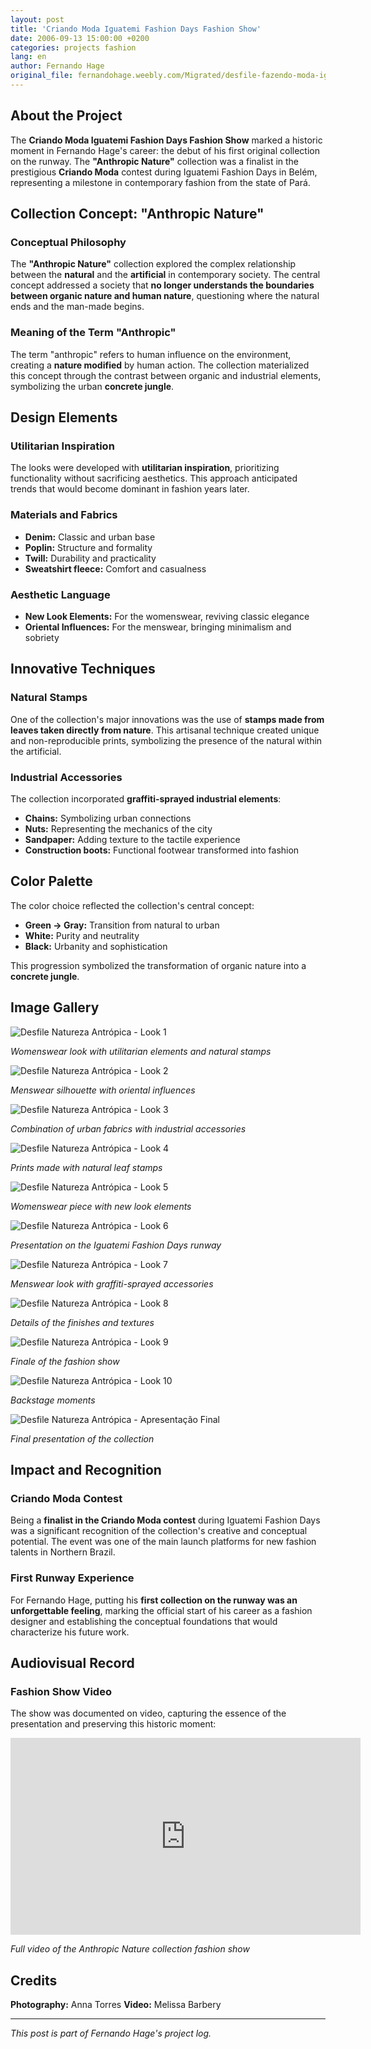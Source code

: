 ```yaml
---
layout: post
title: 'Criando Moda Iguatemi Fashion Days Fashion Show'
date: 2006-09-13 15:00:00 +0200
categories: projects fashion
lang: en
author: Fernando Hage
original_file: fernandohage.weebly.com/Migrated/desfile-fazendo-moda-iguatemi-fashion-days.html
---
```


## About the Project

The **Criando Moda Iguatemi Fashion Days Fashion Show** marked a historic moment in Fernando Hage's career: the debut of his first original collection on the runway. The **"Anthropic Nature"** collection was a finalist in the prestigious **Criando Moda** contest during Iguatemi Fashion Days in Belém, representing a milestone in contemporary fashion from the state of Pará.

## Collection Concept: "Anthropic Nature"

### Conceptual Philosophy

The **"Anthropic Nature"** collection explored the complex relationship between the **natural** and the **artificial** in contemporary society. The central concept addressed a society that **no longer understands the boundaries between organic nature and human nature**, questioning where the natural ends and the man-made begins.

### Meaning of the Term "Anthropic"

The term "anthropic" refers to human influence on the environment, creating a **nature modified** by human action. The collection materialized this concept through the contrast between organic and industrial elements, symbolizing the urban **concrete jungle**.

## Design Elements

### Utilitarian Inspiration

The looks were developed with **utilitarian inspiration**, prioritizing functionality without sacrificing aesthetics. This approach anticipated trends that would become dominant in fashion years later.

### Materials and Fabrics

- **Denim:** Classic and urban base
- **Poplin:** Structure and formality
- **Twill:** Durability and practicality
- **Sweatshirt fleece:** Comfort and casualness

### Aesthetic Language

- **New Look Elements:** For the womenswear, reviving classic elegance
- **Oriental Influences:** For the menswear, bringing minimalism and sobriety

## Innovative Techniques

### Natural Stamps

One of the collection's major innovations was the use of **stamps made from leaves taken directly from nature**. This artisanal technique created unique and non-reproducible prints, symbolizing the presence of the natural within the artificial.

### Industrial Accessories

The collection incorporated **graffiti-sprayed industrial elements**:

- **Chains:** Symbolizing urban connections
- **Nuts:** Representing the mechanics of the city
- **Sandpaper:** Adding texture to the tactile experience
- **Construction boots:** Functional footwear transformed into fashion

## Color Palette

The color choice reflected the collection's central concept:

- **Green → Gray:** Transition from natural to urban
- **White:** Purity and neutrality
- **Black:** Urbanity and sophistication

This progression symbolized the transformation of organic nature into a **concrete jungle**.

## Image Gallery


![Desfile Natureza Antrópica - Look 1](/assets/images/2006-09-13-desfile-iguatemi-fashion-days-criando-moda-01.jpg)

*Womenswear look with utilitarian elements and natural stamps*


![Desfile Natureza Antrópica - Look 2](/assets/images/2006-09-13-desfile-iguatemi-fashion-days-criando-moda-02.jpg)

*Menswear silhouette with oriental influences*


![Desfile Natureza Antrópica - Look 3](/assets/images/2006-09-13-desfile-iguatemi-fashion-days-criando-moda-03.jpg)

*Combination of urban fabrics with industrial accessories*


![Desfile Natureza Antrópica - Look 4](/assets/images/2006-09-13-desfile-iguatemi-fashion-days-criando-moda-04.jpg)

*Prints made with natural leaf stamps*


![Desfile Natureza Antrópica - Look 5](/assets/images/2006-09-13-desfile-iguatemi-fashion-days-criando-moda-05.jpg)

*Womenswear piece with new look elements*


![Desfile Natureza Antrópica - Look 6](/assets/images/2006-09-13-desfile-iguatemi-fashion-days-criando-moda-06.jpg)

*Presentation on the Iguatemi Fashion Days runway*


![Desfile Natureza Antrópica - Look 7](/assets/images/2006-09-13-desfile-iguatemi-fashion-days-criando-moda-07.jpg)

*Menswear look with graffiti-sprayed accessories*


![Desfile Natureza Antrópica - Look 8](/assets/images/2006-09-13-desfile-iguatemi-fashion-days-criando-moda-08.jpg)

*Details of the finishes and textures*


![Desfile Natureza Antrópica - Look 9](/assets/images/2006-09-13-desfile-iguatemi-fashion-days-criando-moda-09.jpg)

*Finale of the fashion show*


![Desfile Natureza Antrópica - Look 10](/assets/images/2006-09-13-desfile-iguatemi-fashion-days-criando-moda-10.jpg)

*Backstage moments*


![Desfile Natureza Antrópica - Apresentação Final](/assets/images/2006-09-13-desfile-iguatemi-fashion-days-criando-moda-11.jpg)

*Final presentation of the collection*

## Impact and Recognition

### Criando Moda Contest

Being a **finalist in the Criando Moda contest** during Iguatemi Fashion Days was a significant recognition of the collection's creative and conceptual potential. The event was one of the main launch platforms for new fashion talents in Northern Brazil.

### First Runway Experience

For Fernando Hage, putting his **first collection on the runway was an unforgettable feeling**, marking the official start of his career as a fashion designer and establishing the conceptual foundations that would characterize his future work.

## Audiovisual Record

### Fashion Show Video

The show was documented on video, capturing the essence of the presentation and preserving this historic moment:

<iframe width="560" height="315" src="https://www.youtube.com/embed/D87jYV0G1IY" frameborder="0" allowfullscreen></iframe>

*Full video of the Anthropic Nature collection fashion show*

## Credits

**Photography:** Anna Torres
**Video:** Melissa Barbery

---

*This post is part of Fernando Hage's project log.*